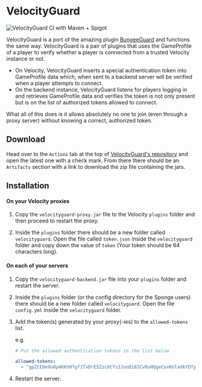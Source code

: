 # VelocityGuard
![VelocityGuard CI with Maven + Spigot](https://github.com/orion-tran/VelocityGuard/workflows/VelocityGuard%20CI%20with%20Maven%20+%20Spigot/badge.svg?branch=master)

VelocityGuard is a port of the amazing plugin 
[BungeeGuard](https://github.com/lucko/BungeeGuard) and functions the same way.
VelocityGuard is a pair of plugins that uses the GameProfile of a player to
verify whether a player is connected from a trusted Velocity instance or not.

 * On Velocity, VelocityGuard inserts a special authentication token into
   GameProfile data which, when sent to a backend server will be verified
   when a player attempts to connect.
 * On the backend instance, VelocityGuard listens for players logging in
   and retrieves GameProfile data and verifies the token is not only present
   but is on the list of authorized tokens allowed to connect.

What all of this does is it allows absolutely no one to join (even through a
proxy server) without knowing a correct, authorized token.

## Download
Head over to the `Actions` tab at the top of [VelocityGuard's repository](https://github.com/orion-tran/VelocityGuard/) and open the latest one with a check mark. From there there should be an `Artifacts` section with a link to download the zip file containing the jars.

## Installation

#### On your Velocity proxies

1. Copy the `velocityguard-proxy.jar` file to the Velocity `plugins` folder
   and then proceed to restart the proxy. 
   
2. Inside the `plugins` folder there should be a new folder called
   `velocityguard`. Open the file called `token.json` inside the
   `velocityguard` folder and copy down the value of `token` (Your token 
   should be 64 characters long).

#### On each of your servers

1. Copy the `velocityguard-backend.jar` file into your `plugins` folder and
   restart the server.

2. Inside the `plugins` folder (or the config directory for the Sponge users) 
   there should be a new folder called `velocityguard`. Open the file 
   `config.yml` inside the `velocityguard` folder. 

3. Add the token(s) generated by your proxy(-ies) to the `allowed-tokens` list.
   
   e.g.
   ```yaml
   # Put the allowed authentication tokens in the list below
   
   allowed-tokens:
     - "gpZCEOe9u0p4KKV8Tgf1TxDrE5ZzcOCfs3JunDi82CvRuHQgeCoxKUladkYDTyBb"
   ```

4. Restart the server.
